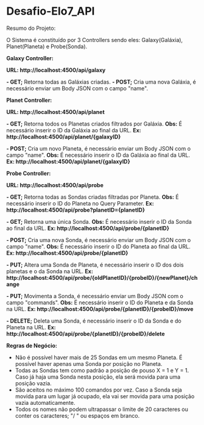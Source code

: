 # Desafio-Elo7_API

Resumo do Projeto:

O Sistema é constituído por 3 Controllers sendo eles: Galaxy(Galáxia), Planet(Planeta) e Probe(Sonda).

**Galaxy Controller:**

**URL: http://localhost:4500/api/galaxy**

**- GET;** Retorna todas as Galáxias criadas.
**- POST;** Cria uma nova Galáxia, é necessário enviar um Body JSON com o campo "name".

**Planet Controller:**

**URL: http://localhost:4500/api/planet**

**- GET;** Retorna todos os Planetas criados filtrados por Galáxia. 
**Obs:** É necessário inserir o ID da Galáxia ao final da URL.
**Ex: http://localhost:4500/api/planet/{galaxyID}**

**- POST;** Cria um novo Planeta, é necessário enviar um Body JSON com o campo "name".
**Obs:** É necessário inserir o ID da Galáxia ao final da URL.
**Ex: http://localhost:4500/api/planet/{galaxyID}**


**Probe Controller:**

**URL: http://localhost:4500/api/probe**

**- GET;** Retorna todas as Sondas criadas filtradas por Planeta. 
  **Obs:** É necessário inserir o ID do Planeta no Query Parameter.
  **Ex: http://localhost:4500/api/probe?planetID={planetID}**

**- GET;** Retorna uma única Sonda. 
  **Obs:** É necessário inserir o ID da Sonda ao final da URL.
  **Ex: http://localhost:4500/api/probe/{planetID}**

**- POST;** Cria uma nova Sonda, é necessário enviar um Body JSON com o campo "name".
  **Obs:** É necessário inserir o ID do Planeta ao final da URL.
  **Ex: http://localhost:4500/api/probe/{planetID}**


**- PUT;**  Altera uma Sonda de Planeta, é necessário inserir o ID dos dois planetas e o da Sonda na URL.
  **Ex: http://localhost:4500/api/probe/{oldPlanetID}/{probeID}/{newPlanet}/change**

**- PUT;**  Movimenta a Sonda, é necessário enviar um Body JSON com o campo "commands".
  **Obs:** É necessário inserir o ID do Planeta e da Sonda na URL.
  **Ex: http://localhost:4500/api/probe/{planetID}/{probeID}/move**

**- DELETE;** Deleta uma Sonda, é necessário inserir o ID da Sonda e do Planeta na URL.
  **Ex: http://localhost:4500/api/probe/{planetID}/{probeID}/delete**

**Regras de Negócio:**

- Não é possível haver mais de 25 Sondas em um mesmo Planeta. É possível haver apenas uma Sonda por posição no Planeta.
- Todas as Sondas tem como padrão a posição de pouso X = 1 e Y = 1. Caso já haja uma Sonda nesta posição, ela será movida para uma posição vazia.
- São aceitos no máximo 100 comandos por vez. Caso a Sonda seja movida para um lugar já ocupado, ela vai ser movida para uma posição vazia automaticamente.
- Todos os nomes não podem ultrapassar o limite de 20 caracteres ou conter os caracteres; "/ \" ou espaços em branco.
